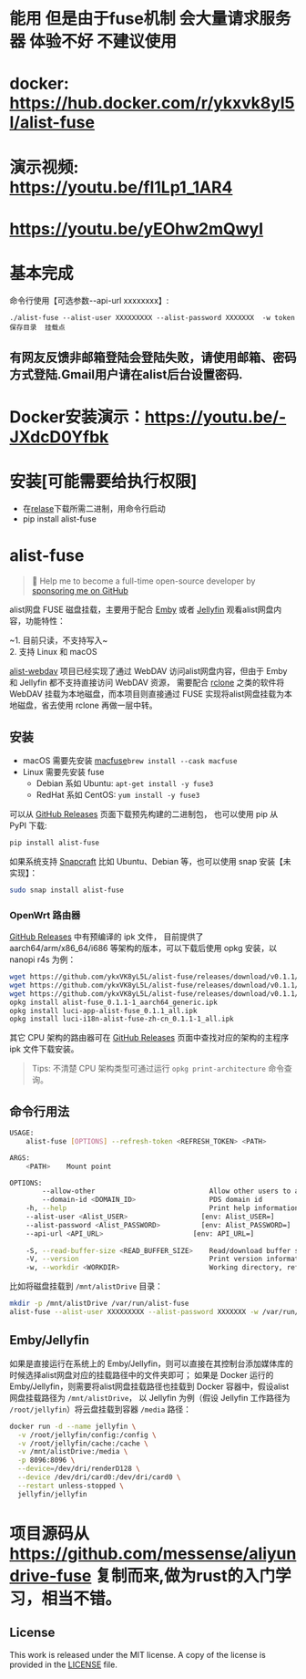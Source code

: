 #  能用  但是由于fuse机制 会大量请求服务器  体验不好  不建议使用
# docker: https://hub.docker.com/r/ykxvk8yl5l/alist-fuse
# 演示视频: https://youtu.be/fl1Lp1_1AR4   
# https://youtu.be/yEOhw2mQwyI

# 基本完成      
命令行使用【可选参数--api-url xxxxxxxx】:
```
./alist-fuse --alist-user XXXXXXXXX --alist-password XXXXXXX  -w token保存目录  挂载点
```
## 有网友反馈非邮箱登陆会登陆失败，请使用邮箱、密码方式登陆.Gmail用户请在alist后台设置密码.





# Docker安装演示：https://youtu.be/-JXdcD0Yfbk

# 安装[可能需要给执行权限]
* 在[relase](https://github.com/ykxVK8yL5L/alist-fuse/releases)下载所需二进制，用命令行启动
* pip install alist-fuse


# alist-fuse

> 🚀 Help me to become a full-time open-source developer by [sponsoring me on GitHub](https://github.com/sponsors/ykxVK8yL5L)

alist网盘 FUSE 磁盘挂载，主要用于配合 [Emby](https://emby.media) 或者 [Jellyfin](https://jellyfin.org) 观看alist网盘内容，功能特性：

~1. 目前只读，不支持写入~   
2. 支持 Linux 和 macOS  

[alist-webdav](https://github.com/ykxVK8yL5L/alist-webdav) 项目已经实现了通过 WebDAV 访问alist网盘内容，但由于 Emby 和 Jellyfin 都不支持直接访问 WebDAV 资源，
需要配合 [rclone](https://rclone.org) 之类的软件将 WebDAV 挂载为本地磁盘，而本项目则直接通过 FUSE 实现将alist网盘挂载为本地磁盘，省去使用 rclone 再做一层中转。

## 安装

* macOS 需要先安装 [macfuse](https://osxfuse.github.io/)`brew install --cask macfuse`
* Linux 需要先安装 fuse
  * Debian 系如 Ubuntu: `apt-get install -y fuse3`
  * RedHat 系如 CentOS: `yum install -y fuse3`

可以从 [GitHub Releases](https://github.com/ykxVK8yL5L/alist-fuse/releases) 页面下载预先构建的二进制包， 也可以使用 pip 从 PyPI 下载:

```bash
pip install alist-fuse
```

如果系统支持 [Snapcraft](https://snapcraft.io) 比如 Ubuntu、Debian 等，也可以使用 snap 安装【未实现】：

```bash
sudo snap install alist-fuse
```

### OpenWrt 路由器

[GitHub Releases](https://github.com/ykxVK8yL5L/alist-fuse/releases) 中有预编译的 ipk 文件， 目前提供了
aarch64/arm/x86_64/i686 等架构的版本，可以下载后使用 opkg 安装，以 nanopi r4s 为例：

```bash
wget https://github.com/ykxVK8yL5L/alist-fuse/releases/download/v0.1.1/alist-fuse_0.1.1-1_aarch64_generic.ipk
wget https://github.com/ykxVK8yL5L/alist-fuse/releases/download/v0.1.1/luci-app-alist-fuse_0.1.1_all.ipk
wget https://github.com/ykxVK8yL5L/alist-fuse/releases/download/v0.1.1/luci-i18n-alist-fuse-zh-cn_0.1.1-1_all.ipk
opkg install alist-fuse_0.1.1-1_aarch64_generic.ipk
opkg install luci-app-alist-fuse_0.1.1_all.ipk
opkg install luci-i18n-alist-fuse-zh-cn_0.1.1-1_all.ipk
```

其它 CPU 架构的路由器可在 [GitHub Releases](https://github.com/ykxVK8yL5L/alist-fuse/releases) 页面中查找对应的架构的主程序 ipk 文件下载安装。

> Tips: 不清楚 CPU 架构类型可通过运行 `opkg print-architecture` 命令查询。

## 命令行用法

```bash
USAGE:
    alist-fuse [OPTIONS] --refresh-token <REFRESH_TOKEN> <PATH>

ARGS:
    <PATH>    Mount point

OPTIONS:
        --allow-other                            Allow other users to access the drive
        --domain-id <DOMAIN_ID>                  PDS domain id
    -h, --help                                   Print help information
    --alist-user <Alist_USER>                  [env: Alist_USER=]
    --alist-password <Alist_PASSWORD>          [env: Alist_PASSWORD=]
    --api-url <API_URL>                      [env: API_URL=]
    
    -S, --read-buffer-size <READ_BUFFER_SIZE>    Read/download buffer size in bytes, defaults to 10MB [default: 10485760]
    -V, --version                                Print version information
    -w, --workdir <WORKDIR>                      Working directory, refresh_token will be stored in there if specified
```

比如将磁盘挂载到 `/mnt/alistDrive` 目录：

```bash
mkdir -p /mnt/alistDrive /var/run/alist-fuse
alist-fuse --alist-user XXXXXXXXX --alist-password XXXXXXX -w /var/run/alist-fuse /mnt/alistDrive
```

## Emby/Jellyfin

如果是直接运行在系统上的 Emby/Jellyfin，则可以直接在其控制台添加媒体库的时候选择alist网盘对应的挂载路径中的文件夹即可；
如果是 Docker 运行的 Emby/Jellyfin，则需要将alist网盘挂载路径也挂载到 Docker 容器中，假设alist网盘挂载路径为 `/mnt/alistDrive`，
以 Jellyfin 为例（假设 Jellyfin 工作路径为 `/root/jellyfin`）将云盘挂载到容器 `/media` 路径：

```bash
docker run -d --name jellyfin \
  -v /root/jellyfin/config:/config \
  -v /root/jellyfin/cache:/cache \
  -v /mnt/alistDrive:/media \
  -p 8096:8096 \
  --device=/dev/dri/renderD128 \
  --device /dev/dri/card0:/dev/dri/card0 \
  --restart unless-stopped \
  jellyfin/jellyfin
```

# 项目源码从<https://github.com/messense/aliyundrive-fuse> 复制而来,做为rust的入门学习，相当不错。


## License

This work is released under the MIT license. A copy of the license is provided in the [LICENSE](./LICENSE) file.
